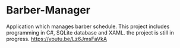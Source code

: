 # Barber-Manager
Application which manages barber schedule. This project includes programming in C#, SQLite database and XAML. the project is still in progress. 
https://youtu.be/Lz6JmsFaVkA
